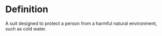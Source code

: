# Definition

A suit designed to protect a person from a harmful natural environment,
such as cold water.

